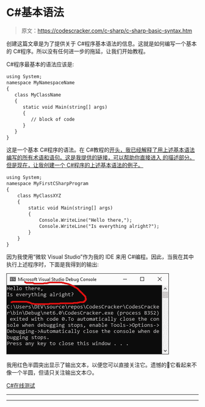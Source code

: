 # C#基本语法

> 原文：<https://codescracker.com/c-sharp/c-sharp-basic-syntax.htm>

创建这篇文章是为了提供关于 C#程序基本语法的信息。这就是如何编写一个基本的 C#程序。所以没有任何进一步的拖延，让我们开始教程。

C#程序最基本的语法应该是:

```
using System;
namespace MyNamespaceName
{
   class MyClassName
   {
      static void Main(string[] args)
      {
         // block of code
      }
   }
}
```

这是一个基本 C#程序的语法。在 C#教程的[开头，我已经解释了用上述基本语法编写的所有术语和语句。这是我提供的链接，可以帮助你直接进入 的描述部分。但是现在，让我创建一个 C#程序的上述基本语法的例子。](/c-sharp/index.htm#basicsyntax)

```
using System;
namespace MyFirstCSharpProgram
{
    class MyClassXYZ
    {
        static void Main(string[] args)
        {
            Console.WriteLine("Hello there,");
            Console.WriteLine("Is everything alright?");
        }
    }
}
```

因为我使用“微软 Visual Studio”作为我的 IDE 来用 C#编程。因此，当我在其中执行上述程序时，下面是我得到的输出:

![c sharp basic syntax example](img/cf915247f3053f53390786d2127570b4.png)

我用红色半圆突出显示了输出文本，以便您可以直接关注它。遗憾的🤥它看起来不像一个半圆，但请只关注输出文本😏。

[C#在线测试](/exam/showtest.php?subid=11)

* * *

* * *